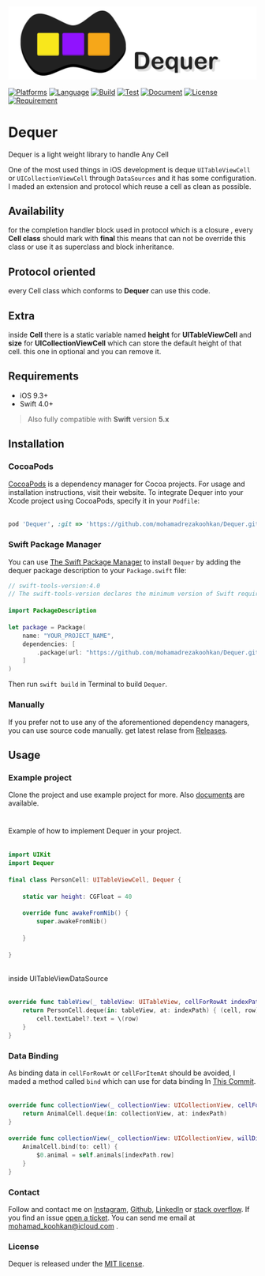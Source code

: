 
![Dequer is Light weight library to handle Any Cell](https://raw.githubusercontent.com/mohamadrezakoohkan/Dequer/master/Dequer/Dequer.png)

[![Platforms](https://img.shields.io/badge/platform-iOS-yellow.svg)]()
[![Language](https://img.shields.io/badge/language-Swift_5.0-orange.svg)]()
[![Build](https://img.shields.io/badge/build-passing-brightgreen)]()
[![Test](https://img.shields.io/badge/test-passing-brightgreen)]()
[![Document](https://img.shields.io/badge/docs-100%25-brightgreen)]()
[![License](https://img.shields.io/badge/license-MIT-blue.svg)]()
[![Requirement](https://img.shields.io/badge/requirements-up%20to%20date-blue)]()
# Dequer
Dequer is a light weight library to handle Any Cell

One of the most used things in iOS development is deque `UITableViewCell` or `UICollectionViewCell` through `DataSources` and it has some configuration. I maded an extension and protocol which reuse a cell as clean as possible. 

## Availability
for the completion handler block  used in protocol which is a closure , every **Cell class** should mark with **final** this means that can not be override this class or use it as superclass and block inheritance.

## Protocol oriented
every Cell class which conforms to **Dequer** can use this code.


## Extra
inside **Cell** there is a static variable named **height**  for **UITableViewCell** and **size** for **UICollectionViewCell** which can store the default height of that cell. this one in optional and you can remove it.


## Requirements
- iOS 9.3+ 
- Swift 4.0+
>  Also fully compatible with **Swift** version **5.x**

## Installation

### CocoaPods

[CocoaPods](https://cocoapods.org) is a dependency manager for Cocoa projects. For usage and installation instructions, visit their website. To integrate Dequer into your Xcode project using CocoaPods, specify it in your `Podfile`:

```ruby

pod 'Dequer', :git => 'https://github.com/mohamadrezakoohkan/Dequer.git'
```

### Swift Package Manager

You can use [The Swift Package Manager](https://swift.org/package-manager) to install `Dequer` by adding the dequer package description to your `Package.swift` file:

```swift
// swift-tools-version:4.0
// The swift-tools-version declares the minimum version of Swift required to build this package.

import PackageDescription

let package = Package(
    name: "YOUR_PROJECT_NAME",
    dependencies: [
        .package(url: "https://github.com/mohamadrezakoohkan/Dequer.git", from: "1.2.3"),
    ]
)
```
Then run `swift build` in Terminal to build `Dequer`.

### Manually

If you prefer not to use any of the aforementioned dependency managers, you can use source code manually. get latest relase from [Releases](https://github.com/mohamadrezakoohkan/Dequer/releases).



## Usage



### Example project

Clone the project and use example project  for more. 
Also [documents](https://mohamadreza.codes/docs/Dequer/) are available.

#

Example of how to implement Dequer in your project.

```swift

import UIKit
import Dequer

final class PersonCell: UITableViewCell, Dequer {

    static var height: CGFloat = 40

    override func awakeFromNib() {
        super.awakeFromNib()

    }

}
    
```

inside UITableViewDataSource 

```swift

override func tableView(_ tableView: UITableView, cellForRowAt indexPath: IndexPath) -> UITableViewCell {
    return PersonCell.deque(in: tableView, at: indexPath) { (cell, row) in
        cell.textLabel?.text = \(row)
    }
}
```

### Data Binding


As binding data in `cellForRowAt` or `cellForItemAt` should be avoided,  I maded a method called `bind` which can use for data binding  In [This Commit](https://github.com/mohamadrezakoohkan/Dequer/commit/548dca9d73a05078e7e2c028db25e9e1e61e5fba#diff-04c6e90faac2675aa89e2176d2eec7d8).


```swift

override func collectionView(_ collectionView: UICollectionView, cellForItemAt indexPath: IndexPath) -> UICollectionViewCell {
    return AnimalCell.deque(in: collectionView, at: indexPath)
}

override func collectionView(_ collectionView: UICollectionView, willDisplay cell: UICollectionViewCell, forItemAt indexPath: IndexPath) {
    AnimalCell.bind(to: cell) {
        $0.animal = self.animals[indexPath.row]
    }
}
```


### Contact

Follow and contact me on [Instagram](https://www.instagram.com/mohamadreza.codes/),  [Github](https://github.com/mohamadrezakoohkan), [LinkedIn](https://www.linkedin.com/in/mohammad-reza-koohkan-558306160/) or [stack overflow](https://stackoverflow.com/users/9706268/mohamad-reza-koohkan?tab=profile). If you find an issue [open a ticket](https://github.com/mohamadrezakoohkan/Dequer/issues/new). You can send me email at mohamad_koohkan@icloud.com .

### License
Dequer is released under the [MIT license](https://github.com/mohamadrezakoohkan/Dequer/blob/master/LICENSE.md).
